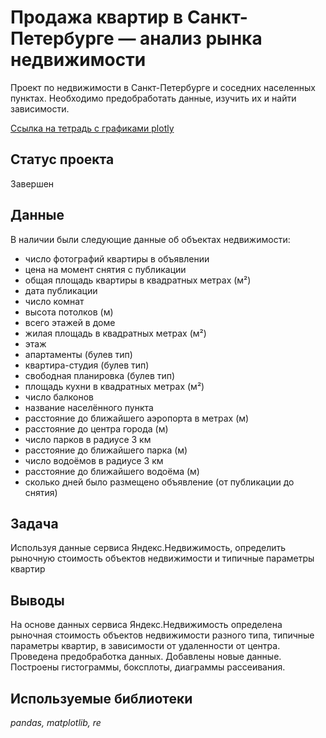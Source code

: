 # Продажа квартир в Санкт-Петербурге — анализ рынка недвижимости

Проект по недвижимости в Санкт-Петербурге и соседних населенных пунктах.
Необходимо предобработать данные, изучить их и найти зависимости.

[Ссылка на тетрадь с графиками plotly](https://nbviewer.org/github/danietta-k/study_projects/blob/main/real_estate_spb/real_estate_saint_petersburg.ipynb)

## Статус проекта
Завершен

## Данные

В наличии были следующие данные об объектах недвижимости:
- число фотографий квартиры в объявлении
- цена на момент снятия с публикации
- общая площадь квартиры в квадратных метрах (м²)
- дата публикации
- число комнат
- высота потолков (м)
- всего этажей в доме
- жилая площадь в квадратных метрах (м²)
- этаж 
- апартаменты (булев тип)
- квартира-студия (булев тип)   
- свободная планировка (булев тип)   
- площадь кухни в квадратных метрах (м²)
- число балконов
- название населённого пункта
-  расстояние до ближайшего аэропорта в метрах (м)
- расстояние до центра города (м)
- число парков в радиусе 3 км
- расстояние до ближайшего парка (м)
- число водоёмов в радиусе 3 км
- расстояние до ближайшего водоёма (м)
- сколько дней было размещено объявление (от публикации до снятия)

## Задача

Используя данные сервиса Яндекс.Недвижимость, определить рыночную стоимость объектов недвижимости и типичные параметры квартир

## Выводы

На основе данных сервиса Яндекс.Недвижимость определена рыночная стоимость объектов недвижимости разного типа, типичные параметры квартир, в зависимости от удаленности от центра. Проведена предобработка данных. Добавлены новые данные. Построены гистограммы, боксплоты, диаграммы рассеивания.

## Используемые библиотеки

*pandas, matplotlib, re*
